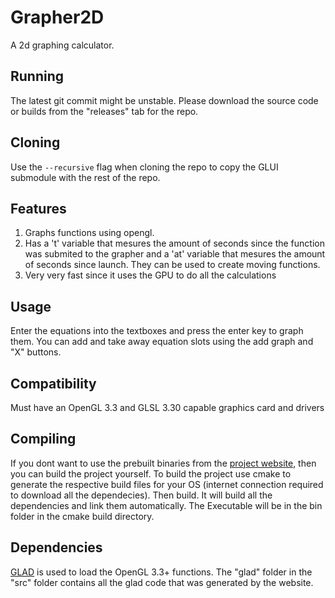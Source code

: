 # Grapher2D
A 2d graphing calculator.

## Running
The latest git commit might be unstable. Please download the source code or builds from the "releases" tab for the repo.

## Cloning
Use the `--recursive` flag when cloning the repo to copy the GLUI submodule with the rest of the repo.

## Features
1. Graphs functions using opengl.
2. Has a 't' variable that mesures the amount of seconds since the function was submited to the grapher and a 'at' variable that mesures the amount of seconds since launch. They can be used to create moving functions.
3. Very very fast since it uses the GPU to do all the calculations

## Usage
Enter the equations into the textboxes and press the enter key to graph them. You can add and take away equation slots using the add graph and "X" buttons.

## Compatibility
Must have an OpenGL 3.3 and GLSL 3.30 capable graphics card and drivers<br>

## Compiling
If you dont want to use the prebuilt binaries from the [project website](http://sharhar.github.io/projects.html), then you can build the project yourself. To build the project use cmake to generate the respective build files for your OS (internet connection required to download all the dependecies). Then build. It will build all the dependencies and link them automatically. The Executable will be in the bin folder in the cmake build directory.

## Dependencies
[GLAD](https://github.com/Dav1dde/glad) is used to load the OpenGL 3.3+ functions. The "glad" folder in the "src" folder contains all the glad code that was generated by the website.
